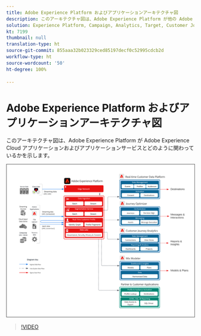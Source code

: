 ```yaml
---
title: Adobe Experience Platform およびアプリケーションアーキテクチャ図
description: このアーキテクチャ図は、Adobe Experience Platform が他の Adobe Experience Cloud アプリケーションおよびアプリケーションサービスとどのように関わっているかを示します。
solution: Experience Platform, Campaign, Analytics, Target, Customer Journey Analytics, Journey Orchestration, Offer Decisioning, Real-time Customer Data Platform
kt: 7199
thumbnail: null
translation-type: ht
source-git-commit: 855aaa32b023329ced85197decf0c52995cdcb2d
workflow-type: ht
source-wordcount: '50'
ht-degree: 100%

---
```



# Adobe Experience Platform およびアプリケーションアーキテクチャ図

このアーキテクチャ図は、Adobe Experience Platform が Adobe Experience Cloud アプリケーションおよびアプリケーションサービスとどのように関わっているかを示します。

<img src="assets/aep+apps.svg" alt="Experience Platform およびアプリケーション" style="border:1px solid #4a4a4a" />

>[!VIDEO](https://video.tv.adobe.com/v/32456/?quality=12&learn=on)